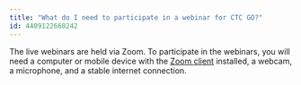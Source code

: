 ```yaml
---
title: "What do I need to participate in a webinar for CTC GO?"
id: 4409122660242
---
```


The live webinars are held via Zoom. To participate in the webinars, you will need a computer or mobile device with the [Zoom client](https://zoom.us/download#client_4meeting) installed, a webcam, a microphone, and a stable internet connection.
